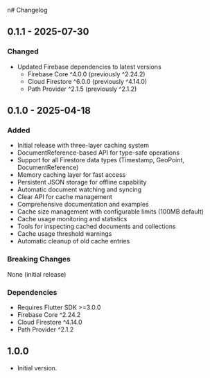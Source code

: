 n# Changelog

## 0.1.1 - 2025-07-30

### Changed

- Updated Firebase dependencies to latest versions
  - Firebase Core ^4.0.0 (previously ^2.24.2)
  - Cloud Firestore ^6.0.0 (previously ^4.14.0)
  - Path Provider ^2.1.5 (previously ^2.1.2)

## 0.1.0 - 2025-04-18

### Added

- Initial release with three-layer caching system
- DocumentReference-based API for type-safe operations
- Support for all Firestore data types (Timestamp, GeoPoint, DocumentReference)
- Memory caching layer for fast access
- Persistent JSON storage for offline capability
- Automatic document watching and syncing
- Clear API for cache management
- Comprehensive documentation and examples
- Cache size management with configurable limits (100MB default)
- Cache usage monitoring and statistics
- Tools for inspecting cached documents and collections
- Cache usage threshold warnings
- Automatic cleanup of old cache entries

### Breaking Changes

None (initial release)

### Dependencies

- Requires Flutter SDK >=3.0.0
- Firebase Core ^2.24.2
- Cloud Firestore ^4.14.0
- Path Provider ^2.1.2

## 1.0.0

- Initial version.
